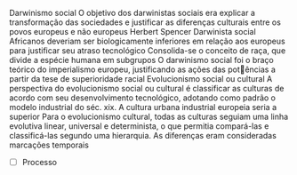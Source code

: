 Darwinismo social
O objetivo dos darwinistas sociais era explicar a transformação das sociedades e justificar as diferenças culturais entre os povos europeus e não europeus
Herbert Spencer
Darwinista social
Africanos deveriam ser biologicamente inferiores em relação aos europeus para justificar seu atraso tecnológico
Consolida-se o conceito de raça, que divide a espécie humana em subgrupos
O darwinismo social foi o braço teórico do imperialismo europeu, justificando as ações das potências a partir da tese de superioridade racial
Evolucionismo social ou cultural
A perspectiva do evolucionismo social ou cultural é classificar as culturas de acordo com seu desenvolvimento tecnológico, adotando como padrão o modelo industrial do séc. xix. A cultura urbana industrial europeia seria a superior
Para o evolucionismo cultural, todas as culturas seguiam uma linha evolutiva linear, universal e determinista, o que permitia compará-las e classificá-las segundo uma hierarquia. As diferenças eram consideradas marcações temporais
- [ ] Processo 
